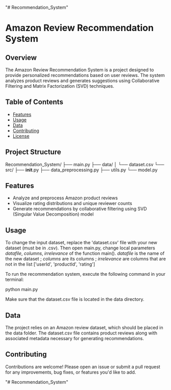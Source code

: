 "# Recommendation_System" 
# Amazon Review Recommendation System

## Overview

The Amazon Review Recommendation System is a  project designed to provide personalized recommendations based on user reviews. The system analyzes product reviews and generates suggestions using Collaborative Filtering and Matrix Factorization (SVD) techniques.

## Table of Contents

- [Features](#features)
- [Usage](#usage)
- [Data](#data)
- [Contributing](#contributing)
- [License](#license)

## Project Structure

Recommendation_System/
├── main.py
├── data/
│   └── dataset.csv
└── src/
    ├── __init__.py
    ├── data_preprocessing.py
    ├── utils.py
    └── model.py

## Features

- Analyze and preprocess Amazon product reviews
- Visualize rating distributions and unique reviewer counts
- Generate recommendations by collaborative filtering using SVD (Singular Value Decomposition) model

## Usage

To change the input dataset, replace the 'dataset.csv' file with your new dataset (must be in .csv). Then open main.py, change local parameters *datafile*, *columns*, *irrelevance* of the function main(). *datafile* is the name of the new dataset ; *columns* are its columns ; *irrelevance* are columns that are not in the list ['userId', 'productId', 'rating']

To run the recommendation system, execute the following command in your terminal:

python main.py

Make sure that the dataset.csv file is located in the data directory.


## Data

The project relies on an Amazon review dataset, which should be placed in the data folder. The dataset.csv file contains product reviews along with associated metadata necessary for generating recommendations.

## Contributing

Contributions are welcome! Please open an issue or submit a pull request for any improvements, bug fixes, or features you'd like to add.



"# Recommendation_System" 
